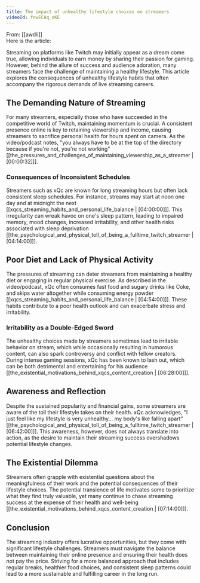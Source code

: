 ```yaml
---
title: The impact of unhealthy lifestyle choices on streamers
videoId: fnwECAq_oKE
---
```


From: [[awdii]] <br/> 
Here is the article:

Streaming on platforms like Twitch may initially appear as a dream come true, allowing individuals to earn money by sharing their passion for gaming. However, behind the allure of success and audience adoration, many streamers face the challenge of maintaining a healthy lifestyle. This article explores the consequences of unhealthy lifestyle habits that often accompany the rigorous demands of live streaming careers.

## The Demanding Nature of Streaming

For many streamers, especially those who have succeeded in the competitive world of Twitch, maintaining momentum is crucial. A consistent presence online is key to retaining viewership and income, causing streamers to sacrifice personal health for hours spent on camera. As the video/podcast notes, "you always have to be at the top of the directory because if you're not, you're not working" [[the_pressures_and_challenges_of_maintaining_viewership_as_a_streamer | [00:00:32]]].

### Consequences of Inconsistent Schedules

Streamers such as xQc are known for long streaming hours but often lack consistent sleep schedules. For instance, streams may start at noon one day and at midnight the next [[xqcs_streaming_habits_and_personal_life_balance | [04:00:00]]]. This irregularity can wreak havoc on one's sleep pattern, leading to impaired memory, mood changes, increased irritability, and other health risks associated with sleep deprivation [[the_psychological_and_physical_toll_of_being_a_fulltime_twitch_streamer | [04:14:00]]].

## Poor Diet and Lack of Physical Activity

The pressures of streaming can deter streamers from maintaining a healthy diet or engaging in regular physical exercise. As described in the video/podcast, xQc often consumes fast food and sugary drinks like Coke, and skips water altogether while consuming energy powder [[xqcs_streaming_habits_and_personal_life_balance | [04:54:00]]]. These habits contribute to a poor health outlook and can exacerbate stress and irritability.

### Irritability as a Double-Edged Sword

The unhealthy choices made by streamers sometimes lead to irritable behavior on stream, which while occasionally resulting in humorous content, can also spark controversy and conflict with fellow creators. During intense gaming sessions, xQc has been known to lash out, which can be both detrimental and entertaining for his audience [[the_existential_motivations_behind_xqcs_content_creation | [06:28:00]]].

## Awareness and Reflection

Despite the sustained popularity and financial gains, some streamers are aware of the toll their lifestyle takes on their health. xQc acknowledges, "I just feel like my lifestyle is very unhealthy... my body's like falling apart" [[the_psychological_and_physical_toll_of_being_a_fulltime_twitch_streamer | [06:42:00]]]. This awareness, however, does not always translate into action, as the desire to maintain their streaming success overshadows potential lifestyle changes.

## The Existential Dilemma

Streamers often grapple with existential questions about the meaningfulness of their work and the potential consequences of their lifestyle choices. The potential transience of life motivates some to prioritize what they find truly valuable, yet many continue to chase streaming success at the expense of their health and well-being [[the_existential_motivations_behind_xqcs_content_creation | [07:14:00]]].

## Conclusion

The streaming industry offers lucrative opportunities, but they come with significant lifestyle challenges. Streamers must navigate the balance between maintaining their online presence and ensuring their health does not pay the price. Striving for a more balanced approach that includes regular breaks, healthier food choices, and consistent sleep patterns could lead to a more sustainable and fulfilling career in the long run.